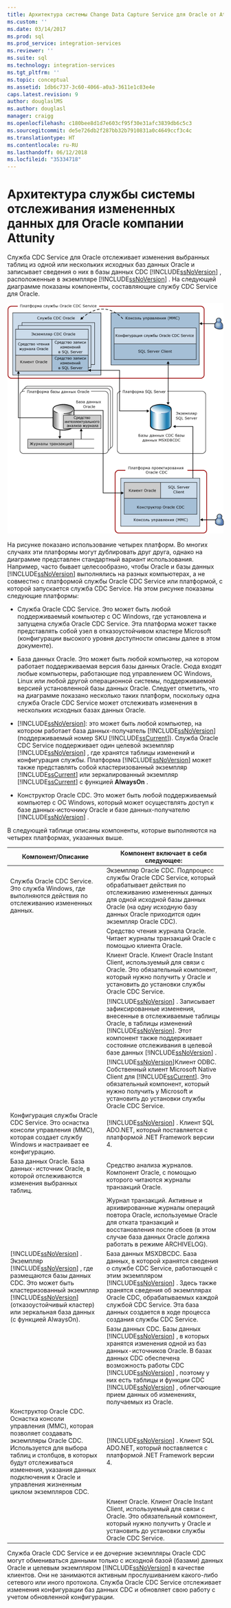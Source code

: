 ```yaml
---
title: Архитектура системы Change Data Capture Service для Oracle от Attunity | Документы Майкрософт
ms.custom: ''
ms.date: 03/14/2017
ms.prod: sql
ms.prod_service: integration-services
ms.reviewer: ''
ms.suite: sql
ms.technology: integration-services
ms.tgt_pltfrm: ''
ms.topic: conceptual
ms.assetid: 1db6c737-3c60-4066-a0a3-3611e1c83e4e
caps.latest.revision: 9
author: douglaslMS
ms.author: douglasl
manager: craigg
ms.openlocfilehash: c180bee8d1d7e603cf95f30e31afc3839db6c5c3
ms.sourcegitcommit: de5e726db2f287bb32b7910831a0c4649ccf3c4c
ms.translationtype: HT
ms.contentlocale: ru-RU
ms.lasthandoff: 06/12/2018
ms.locfileid: "35334718"
---
```

# <a name="change-data-capture-service-for-oracle-by-attunity-system-architecture"></a>Архитектура службы системы отслеживания измененных данных для Oracle компании Attunity
  Служба CDC Service для Oracle отслеживает изменения выбранных таблиц из одной или нескольких исходных баз данных Oracle и записывает сведения о них в базы данных CDC [!INCLUDE[ssNoVersion](../../includes/ssnoversion-md.md)] , расположенные в экземпляре [!INCLUDE[ssNoVersion](../../includes/ssnoversion-md.md)] . На следующей диаграмме показаны компоненты, составляющие службу CDC Service для Oracle.  
  
 ![Архитектура службы](../../integration-services/change-data-capture/media/service-architecture.gif "Архитектура службы")  
  
 На рисунке показано использование четырех платформ. Во многих случаях эти платформы могут дублировать друг друга, однако на диаграмме представлен стандартный вариант использования. Например, часто бывает целесообразно, чтобы Oracle и базы данных [!INCLUDE[ssNoVersion](../../includes/ssnoversion-md.md)] выполнялись на разных компьютерах, а не совместно с платформой службы Oracle CDC Service или платформой, с которой запускается служба CDC Service. На этом рисунке показаны следующие платформы:  
  
-   Служба Oracle CDC Service. Это может быть любой поддерживаемый компьютер с ОС Windows, где установлена и запущена служба Oracle CDC Service. Эта платформа может также представлять собой узел в отказоустойчивом кластере Microsoft (конфигурации высокого уровня доступности описаны далее в этом документе).  
  
-   База данных Oracle. Это может быть любой компьютер, на котором работает поддерживаемая версия базы данных Oracle. Сюда входят любые компьютеры, работающие под управлением ОС Windows, Linux или любой другой операционной системы, поддерживаемой версией установленной базы данных Oracle. Следует отметить, что на диаграмме показано несколько таких платформ, поскольку одна служба Oracle CDC Service может отслеживать изменения в нескольких исходных базах данных Oracle.  
  
-   [!INCLUDE[ssNoVersion](../../includes/ssnoversion-md.md)]: это может быть любой компьютер, на котором работает база данных-получатель [!INCLUDE[ssNoVersion](../../includes/ssnoversion-md.md)] (поддерживаемый номер SKU [!INCLUDE[ssCurrent](../../includes/sscurrent-md.md)]). Служба Oracle CDC Service поддерживает один целевой экземпляр [!INCLUDE[ssNoVersion](../../includes/ssnoversion-md.md)] , где хранятся таблицы изменений и конфигурация службы. Платформа [!INCLUDE[ssNoVersion](../../includes/ssnoversion-md.md)] может также представлять собой кластеризованный экземпляр [!INCLUDE[ssCurrent](../../includes/sscurrent-md.md)] или зеркалированный экземпляр [!INCLUDE[ssCurrent](../../includes/sscurrent-md.md)] с функцией **AlwaysOn** .  
  
-   Конструктор Oracle CDC. Это может быть любой поддерживаемый компьютер с ОС Windows, который может осуществлять доступ к базе данных-источнику Oracle и базе данных-получателю [!INCLUDE[ssNoVersion](../../includes/ssnoversion-md.md)] .  
  
 В следующей таблице описаны компоненты, которые выполняются на четырех платформах, указанных выше.  
  
|Компонент/Описание|Компонент включает в себя следующее:|  
|----------------------------|----------------------------|  
|Служба Oracle CDC Service. Это служба Windows, где выполняются действия по отслеживанию измененных данных.|Экземпляр Oracle CDC. Подпроцесс службы Oracle CDC Service, который обрабатывает действия по отслеживанию измененных данных для одной исходной базы данных Oracle (на одну исходную базу данных Oracle приходится один экземпляр Oracle CDC).|  
||Средство чтения журнала Oracle. Читает журналы транзакций Oracle с помощью клиента Oracle.|  
||Клиент Oracle. Клиент Oracle Instant Client, используемый для связи с Oracle. Это обязательный компонент, который нужно получить у Oracle и установить до установки службы Oracle CDC Service.|  
||[!INCLUDE[ssNoVersion](../../includes/ssnoversion-md.md)] . Записывает зафиксированные изменения, внесенные в отслеживаемые таблицы Oracle, в таблицы изменений [!INCLUDE[ssNoVersion](../../includes/ssnoversion-md.md)]. Этот компонент также поддерживает состояние отслеживания в целевой базе данных [!INCLUDE[ssNoVersion](../../includes/ssnoversion-md.md)] .|  
||[!INCLUDE[ssNoVersion](../../includes/ssnoversion-md.md)]Клиент ODBC. Собственный клиент Microsoft Native Client для [!INCLUDE[ssCurrent](../../includes/sscurrent-md.md)]. Это обязательный компонент, который нужно получить у Microsoft и установить до установки службы Oracle CDC Service.|  
|Конфигурация службы Oracle CDC Service. Это оснастка консоли управления (MMC), которая создает службу Windows и настраивает ее конфигурацию.|[!INCLUDE[ssNoVersion](../../includes/ssnoversion-md.md)] . Клиент SQL ADO.NET, который поставляется с платформой .NET Framework версии 4.|  
|База данных Oracle. База данных-источник Oracle, в которой отслеживаются изменения выбранных таблиц.|Средство анализа журналов. Компонент Oracle, с помощью которого читаются журналы транзакций Oracle.|  
||Журнал транзакций. Активные и архивированные журналы операций повтора Oracle, используемые Oracle для отката транзакций и восстановления после сбоев (в этом случае база данных Oracle должна работать в режиме ARCHIVELOG).|  
|[!INCLUDE[ssNoVersion](../../includes/ssnoversion-md.md)] . Экземпляр [!INCLUDE[ssNoVersion](../../includes/ssnoversion-md.md)] , где размещаются базы данных CDC. Это может быть кластеризованный экземпляр [!INCLUDE[ssNoVersion](../../includes/ssnoversion-md.md)] (отказоустойчивый кластер) или зеркальная база данных (с функцией AlwaysOn).|База данных MSXDBCDC. База данных, в которой хранятся сведения о службе CDC Service, работающей с этим экземпляром [!INCLUDE[ssNoVersion](../../includes/ssnoversion-md.md)] . Здесь также хранятся сведения об экземплярах Oracle CDC, обрабатываемых каждой службой CDC Service. Эта база данных создается в ходе процесса создания службы CDC Service.|  
||Базы данных CDC. Базы данных [!INCLUDE[ssNoVersion](../../includes/ssnoversion-md.md)] , в которых хранятся изменения одной из баз данных-источников Oracle. В базах данных CDC обеспечена возможность работы CDC [!INCLUDE[ssNoVersion](../../includes/ssnoversion-md.md)] , поэтому у них есть таблицы и функции CDC [!INCLUDE[ssNoVersion](../../includes/ssnoversion-md.md)] , облегчающие прием данных об изменениях, получаемых из Oracle.|  
|Конструктор Oracle CDC. Оснастка консоли управления (MMC), которая позволяет создавать экземпляры Oracle CDC. Используется для выбора таблиц и столбцов, в которых будут отслеживаться изменения, указания данных подключения к Oracle и управления жизненным циклом экземпляров CDC.|[!INCLUDE[ssNoVersion](../../includes/ssnoversion-md.md)] . Клиент SQL ADO.NET, который поставляется с платформой .NET Framework версии 4.|  
||Клиент Oracle. Клиент Oracle Instant Client, используемый для связи с Oracle. Это обязательный компонент, который нужно получить у Oracle и установить до установки службы Oracle CDC Service.|  
  
 Служба Oracle CDC Service и ее дочерние экземпляры Oracle CDC могут обмениваться данными только с исходной базой (базами) данных Oracle и целевым экземпляром [!INCLUDE[ssNoVersion](../../includes/ssnoversion-md.md)] в качестве клиентов. Они не занимаются активным прослушиванием какого-либо сетевого или иного протокола. Служба Oracle CDC Service отслеживает изменения конфигурации баз данных CDC и обновляет свою работу с учетом обновленной конфигурации.  
  
  
